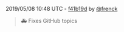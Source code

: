 2019/05/08 10:48 UTC - [f41b19d](https://github.com/hassio-addons/addon-bitwarden/commit/f41b19db4446028259c94d8bd35b64ff8a1c8448) by [@frenck](https://github.com/frenck)
> :ambulance: Fixes GitHub topics 

